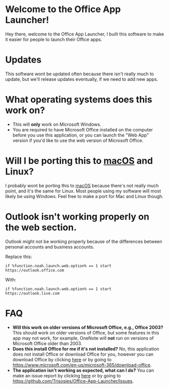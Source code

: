 # Welcome to the Office App Launcher!
Hey there, welcome to the Office App Launcher, I built this software to make it easier for people to launch their Office apps.
# Updates
This software wont be updated often because there isn't really much to update, but we'll release updates eventually, if we need to add new apps. 
# What operating systems does this work on?
- This will **only** work on Microsoft Windows.
- You are required to have Microsoft Office installed on the computer before you use this application, or you can launch the "Web App" version if you'd like to use the web version of Microsoft Office.
# Will I be porting this to [macOS](https://apple.com/macOS) and Linux?
I probably wont be porting this to [macOS](https://apple.com/macOS) because there's not really much point, and it's the same for Linux. Most people using my software will most likely be using Windows. Feel free to make a port for Mac and Linux though.
# Outlook isn't working properly on the web section.
Outlook might not be working properly because of the differences between personal accounts and business accounts.

Replace this:
```
if %function.noah.launch.web.option% == 1 start https://outlook.office.com
```
With:
```
if %function.noah.launch.web.option% == 1 start https://outlook.live.com
```
# FAQ
- **Will this work on older versions of Microsoft Office, e.g., Office 2003?** This should work on older versions of Office, but some features in this app may not work, for example, OneNote will **not** run on versions of Microsoft Office older than 2003.
- **Does this install Office for me if it's not installed?** No, this application does not install Office or download Office for you, however you can download Office by clicking [here](https://www.microsoft.com/en-us/microsoft-365/download-office) or by going to https://www.microsoft.com/en-us/microsoft-365/download-office.
- **The application isn't working as expected, what can I do?** You can make an issue report by clicking [here](https://github.com/Trisosies/Office-App-Launcher/Issues) or by going to https://github.com/Trisosies/Office-App-Launcher/Issues.
